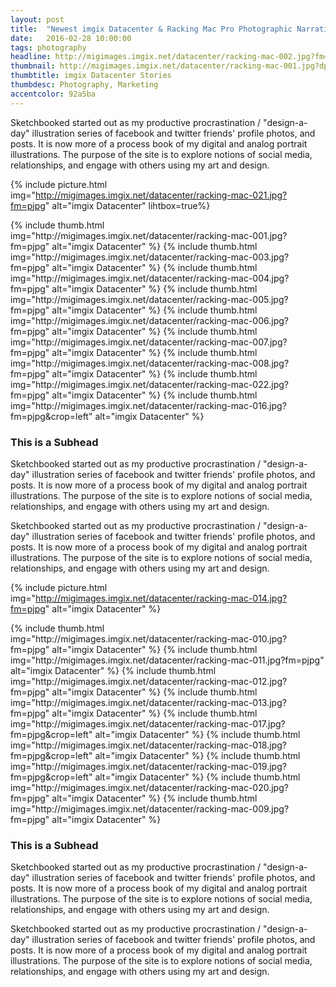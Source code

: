 ```yaml
---
layout: post
title:  "Newest imgix Datacenter & Racking Mac Pro Photographic Narratives"
date:   2016-02-28 10:00:00
tags: photography
headline: http://migimages.imgix.net/datacenter/racking-mac-002.jpg?fm=pjpg&h=400&fit=crop&crop=entropy
thumbnail: http://migimages.imgix.net/datacenter/racking-mac-001.jpg?dpr=2&fit=crop&fm=pjpg&h=300&w=300&auto=format&q=80
thumbtitle: imgix Datacenter Stories
thumbdesc: Photography, Marketing
accentcolor: 92a5ba
---
```


<section>
<p>Sketchbooked started out as my productive procrastination / "design-a-day" illustration series of facebook and twitter friends' profile photos, and posts. It is now more of a process book of my digital and analog portrait illustrations. The purpose of the site is to explore notions of social media, relationships, and engage with others using my art and design.</p>
</section>

{% include picture.html img="http://migimages.imgix.net/datacenter/racking-mac-021.jpg?fm=pjpg" alt="imgix Datacenter" lihtbox=true%}

<section class="thumblist">
{% include thumb.html img="http://migimages.imgix.net/datacenter/racking-mac-001.jpg?fm=pjpg" alt="imgix Datacenter" %}
{% include thumb.html img="http://migimages.imgix.net/datacenter/racking-mac-003.jpg?fm=pjpg" alt="imgix Datacenter" %}
{% include thumb.html img="http://migimages.imgix.net/datacenter/racking-mac-004.jpg?fm=pjpg" alt="imgix Datacenter" %}
{% include thumb.html img="http://migimages.imgix.net/datacenter/racking-mac-005.jpg?fm=pjpg" alt="imgix Datacenter" %}
{% include thumb.html img="http://migimages.imgix.net/datacenter/racking-mac-006.jpg?fm=pjpg" alt="imgix Datacenter" %}
{% include thumb.html img="http://migimages.imgix.net/datacenter/racking-mac-007.jpg?fm=pjpg" alt="imgix Datacenter" %}
{% include thumb.html img="http://migimages.imgix.net/datacenter/racking-mac-008.jpg?fm=pjpg" alt="imgix Datacenter" %}
{% include thumb.html img="http://migimages.imgix.net/datacenter/racking-mac-022.jpg?fm=pjpg" alt="imgix Datacenter" %}
{% include thumb.html img="http://migimages.imgix.net/datacenter/racking-mac-016.jpg?fm=pjpg&crop=left" alt="imgix Datacenter" %}
</section>

<section>
<h3>This is a Subhead</h3>
<p>Sketchbooked started out as my productive procrastination / "design-a-day" illustration series of facebook and twitter friends' profile photos, and posts. It is now more of a process book of my digital and analog portrait illustrations. The purpose of the site is to explore notions of social media, relationships, and engage with others using my art and design.</p>

<p>Sketchbooked started out as my productive procrastination / "design-a-day" illustration series of facebook and twitter friends' profile photos, and posts. It is now more of a process book of my digital and analog portrait illustrations. The purpose of the site is to explore notions of social media, relationships, and engage with others using my art and design.</p>
</section>

{% include picture.html img="http://migimages.imgix.net/datacenter/racking-mac-014.jpg?fm=pjpg" alt="imgix Datacenter" %}

<section class="thumblist">
{% include thumb.html img="http://migimages.imgix.net/datacenter/racking-mac-010.jpg?fm=pjpg" alt="imgix Datacenter" %}
{% include thumb.html img="http://migimages.imgix.net/datacenter/racking-mac-011.jpg?fm=pjpg" alt="imgix Datacenter" %}
{% include thumb.html img="http://migimages.imgix.net/datacenter/racking-mac-012.jpg?fm=pjpg" alt="imgix Datacenter" %}
{% include thumb.html img="http://migimages.imgix.net/datacenter/racking-mac-013.jpg?fm=pjpg" alt="imgix Datacenter" %}
{% include thumb.html img="http://migimages.imgix.net/datacenter/racking-mac-017.jpg?fm=pjpg&crop=left" alt="imgix Datacenter" %}
{% include thumb.html img="http://migimages.imgix.net/datacenter/racking-mac-018.jpg?fm=pjpg&crop=left" alt="imgix Datacenter" %}
{% include thumb.html img="http://migimages.imgix.net/datacenter/racking-mac-019.jpg?fm=pjpg&crop=left" alt="imgix Datacenter" %}
{% include thumb.html img="http://migimages.imgix.net/datacenter/racking-mac-020.jpg?fm=pjpg" alt="imgix Datacenter" %}
{% include thumb.html img="http://migimages.imgix.net/datacenter/racking-mac-009.jpg?fm=pjpg" alt="imgix Datacenter" %}


</section>

<section>
<h3>This is a Subhead</h3>
<p>Sketchbooked started out as my productive procrastination / "design-a-day" illustration series of facebook and twitter friends' profile photos, and posts. It is now more of a process book of my digital and analog portrait illustrations. The purpose of the site is to explore notions of social media, relationships, and engage with others using my art and design.</p>

<p>Sketchbooked started out as my productive procrastination / "design-a-day" illustration series of facebook and twitter friends' profile photos, and posts. It is now more of a process book of my digital and analog portrait illustrations. The purpose of the site is to explore notions of social media, relationships, and engage with others using my art and design.</p>
</section>
